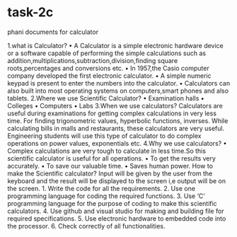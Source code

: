 # task-2c
phani documents for calculator

1.what is Calculator?
    • A Calculator is a simple electronic hardware device or a software capable of performing the simple calculations such as addition,multiplications,subtraction,division,finding square roots,percentages and conversions etc.
    • In 1957,the Casio computer company developed the first electronic calculator.
    • A simple numeric keypad is present to enter the numbers into the calculator.
    • Calculators can also built into most operating systems on computers,smart phones and also tablets.
2.Where we use Scientific  Calculator?
    • Examination halls
    • Colleges
    • Computers
    • Labs
3.When we use calculators?
         Calculators are useful during examinations for getting complex   calculations in very less time. For finding trigonometric values, hyperbolic functions, inverses. While calculating bills in malls and restaurants, these calculators are very useful. Engineering students will use this type of calculator to do complex operations on power values, exponentials etc.
4.Why we use calculators?
    • Complex calculations are very tough to calculate in less time.So this scientific calculator is useful for all operations.
    • To get the results very accurately.
    • To save  our valuable time.
    • Saves human power.
How to make the Scientific calculator?
                  Input will be given by the user from the keyboard and the result will be displayed to the screen i,e output will be on the screen.
    1. Write the code for all the requirements.
    2. Use one programming language for coding the required functions.
    3. Use ‘C’ programming language for the purpose of coding to make this scientific calculators.
    4. Use github and visual studio for making and building file for required specifications.
    5. Use  electronic hardware to  embedded code into the processor.
    6. Check correctly of all functionalities.
    
    

